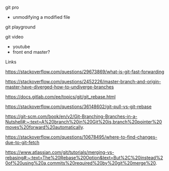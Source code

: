 git pro 
- unmodifying a modified file

git playground

git video
- youtube
- front end master? 

Links



https://stackoverflow.com/questions/29673869/what-is-git-fast-forwarding

https://stackoverflow.com/questions/2452226/master-branch-and-origin-master-have-diverged-how-to-undiverge-branches

https://docs.gitlab.com/ee/topics/git/git_rebase.html

https://stackoverflow.com/questions/36148602/git-pull-vs-git-rebase

https://git-scm.com/book/en/v2/Git-Branching-Branches-in-a-Nutshell#:~:text=A%20branch%20in%20Git%20is,branch%20pointer%20moves%20forward%20automatically.

https://stackoverflow.com/questions/10678495/where-to-find-changes-due-to-git-fetch

https://www.atlassian.com/git/tutorials/merging-vs-rebasing#:~:text=The%20Rebase%20Option&text=But%2C%20instead%20of%20using%20a,commits%20required%20by%20git%20merge%20.